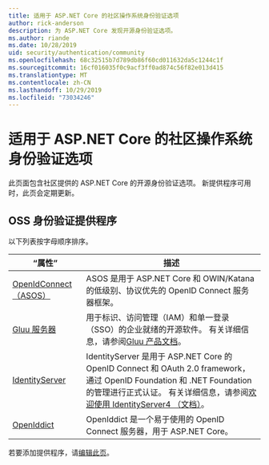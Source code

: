 ```yaml
---
title: 适用于 ASP.NET Core 的社区操作系统身份验证选项
author: rick-anderson
description: 为 ASP.NET Core 发现开源身份验证选项。
ms.author: riande
ms.date: 10/28/2019
uid: security/authentication/community
ms.openlocfilehash: 68c32515b7d789db86f60cd011632da5c1244c1f
ms.sourcegitcommit: 16cf016035f0c9acf3ff0ad874c56f82e013d415
ms.translationtype: MT
ms.contentlocale: zh-CN
ms.lasthandoff: 10/29/2019
ms.locfileid: "73034246"
---
```

# <a name="community-oss-authentication-options-for-aspnet-core"></a>适用于 ASP.NET Core 的社区操作系统身份验证选项

此页面包含社区提供的 ASP.NET Core 的开源身份验证选项。 新提供程序可用时，此页会定期更新。

## <a name="oss-authentication-providers"></a>OSS 身份验证提供程序

以下列表按字母顺序排序。

| “属性” | 描述 |
| ---- | ----------- |
| [OpenIdConnect （ASOS）](https://github.com/aspnet-contrib/AspNet.Security.OpenIdConnect.Server) | ASOS 是用于 ASP.NET Core 和 OWIN/Katana 的低级别、协议优先的 OpenID Connect 服务器框架。 |
| [Gluu 服务器](https://gluu.org/) | 用于标识、访问管理（IAM）和单一登录（SSO）的企业就绪的开源软件。 有关详细信息，请参阅[Gluu 产品文档](https://gluu.org/docs/)。 |
| [IdentityServer](https://identityserver.io/) | IdentityServer 是用于 ASP.NET Core 的 OpenID Connect 和 OAuth 2.0 framework，通过 OpenID Foundation 和 .NET Foundation 的管理进行正式认证。 有关详细信息，请参阅[欢迎使用 IdentityServer4 （文档）](https://identityserver4.readthedocs.io/en/latest/)。 |
| [OpenIddict](https://github.com/openiddict/openiddict-core) | OpenIddict 是一个易于使用的 OpenID Connect 服务器，用于 ASP.NET Core。 |

若要添加提供程序，请[编辑此页](https://github.com/login?return_to=https%3A%2F%2Fgithub.com%2Faspnet%2FDocs%2Fedit%2Fmaster%2Faspnetcore%2Fsecurity%2Fauthentication%2Fcommunity.md)。
